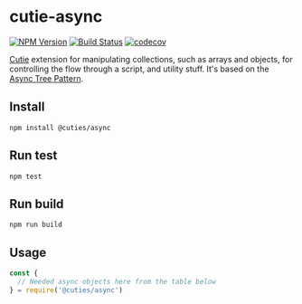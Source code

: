 # cutie-async

[![NPM Version](https://img.shields.io/npm/v/@cuties/async.svg)](https://npmjs.org/package/@cuties/async)
[![Build Status](https://travis-ci.org/Guseyn/cutie-async.svg?branch=master)](https://travis-ci.org/Guseyn/cutie-async)
[![codecov](https://codecov.io/gh/Guseyn/cutie-async/branch/master/graph/badge.svg)](https://codecov.io/gh/Guseyn/cutie-async) 

[Cutie](https://github.com/Guseyn/cutie) extension for manipulating collections, such as arrays and objects, for controlling the flow through a script, and utility stuff. It's based on the [Async Tree Pattern](https://github.com/Guseyn/async-tree-patern/blob/master/Async_Tree_Patern.pdf).

## Install

`npm install @cuties/async`

## Run test

`npm test`

## Run build

`npm run build`

## Usage

```js
const {
  // Needed async objects here from the table below
} = require('@cuties/async')
```
